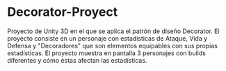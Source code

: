 # Decorator-Proyect
Proyecto de Unity 3D en el que se aplica el patrón de diseño Decorator. 
El proyecto consiste en un personaje con estadísticas de Ataque, Vida y Defensa y "Decoradores" que son elementos equipables con sus propias estadísticas. 
El proyecto muestra en pantalla 3 personajes con builds diferentes y cómo éstas afectan las estadísticas.
